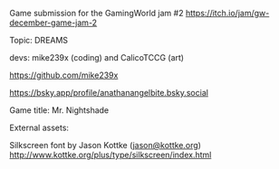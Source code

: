 Game submission for the GamingWorld jam #2
https://itch.io/jam/gw-december-game-jam-2

Topic: DREAMS

devs: mike239x (coding) and CalicoTCCG (art)

https://github.com/mike239x

https://bsky.app/profile/anathanangelbite.bsky.social

Game title: Mr. Nightshade

External assets:

Silkscreen font by Jason Kottke (jason@kottke.org)
http://www.kottke.org/plus/type/silkscreen/index.html